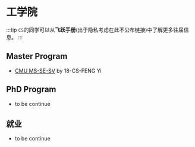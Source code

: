 # 工学院

:::tip
`CS`的同学可以从**飞跃手册**(出于隐私考虑在此不公布链接)中了解更多往届信息。
:::

## Master Program

- [CMU MS-SE-SV](./[US]-2018-fengyi.md) by 18-CS-FENG Yi

## PhD Program

- to be continue

## 就业

- to be continue
